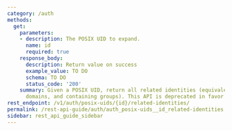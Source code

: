 ```yaml
---
category: /auth
methods:
  get:
    parameters:
    - description: The POSIX UID to expand.
      name: id
      required: true
    response_body:
      description: Return value on success
      example_value: TO DO
      schema: TO DO
      status_code: '200'
    summary: Given a POSIX UID, return all related identities (equivalents in other
      domains, and containing groups). This API is deprecated in favor of /v1/identity/expand
rest_endpoint: /v1/auth/posix-uids/{id}/related-identities/
permalink: /rest-api-guide/auth/auth_posix-uids__id_related-identities.html
sidebar: rest_api_guide_sidebar
---
```

